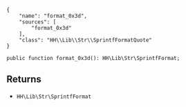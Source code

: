 ``` yamlmeta
{
    "name": "format_0x3d",
    "sources": [
        "format_0x3d"
    ],
    "class": "HH\\Lib\\Str\\SprintfFormatQuote"
}
```




``` Hack
public function format_0x3d(): HH\Lib\Str\SprintfFormat;
```




## Returns




+ ` HH\Lib\Str\SprintfFormat `
<!-- HHAPIDOC -->
